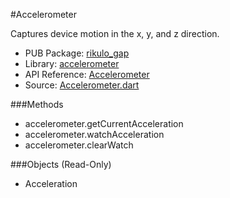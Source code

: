 #Accelerometer

Captures device motion in the x, y, and z direction.

* PUB Package: [rikulo_gap](http://pub.dartlang.org/packages/rikulo_gap)
* Library: [accelerometer](gap:)
* API Reference: [Accelerometer](gap:accelerometer)
* Source: [Accelerometer.dart](source:gap:lib/src)

###Methods
* accelerometer.getCurrentAcceleration
* accelerometer.watchAcceleration
* accelerometer.clearWatch

###Objects (Read-Only)
* Acceleration


